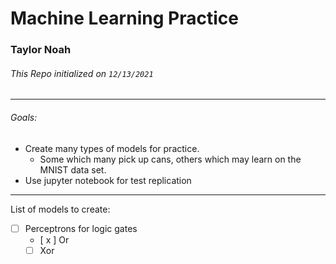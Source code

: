 # Machine Learning Practice
### Taylor Noah

###### This Repo initialized on `12/13/2021`
---

###### Goals:
- Create many types of models for practice.
  - Some which many pick up cans, others which may learn on the MNIST data set.
- Use jupyter notebook for test replication

---

List of models to create:  
- [ ] Perceptrons for logic gates
  - [ x ] Or
  - [ ] Xor  
